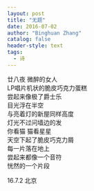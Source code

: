 ```yaml
---
layout: post
title: "无题"
date: 2016-07-02
author: "Binghuan Zhang"
catalog: false
header-style: text
tags:
  - 诗
---
```


廿八夜 微醉的女人  
LP唱片机状的脆皮巧克力蛋糕  
尝起来像极了爵士乐  
目光浮在半空  
与亮着灯的新屋同样高度  
灯光不过问墙边的发  
你看猫 猫看星星  
天空下起了脆皮巧克力屑  
每一片落在地上  
尝起来都像一个音符  
恍然的一个片段  

16.7.2 北京
